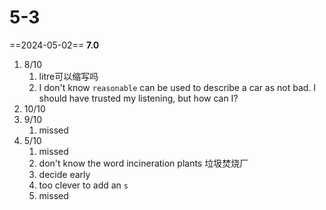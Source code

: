 # 5-3

==2024-05-02== **7.0**
1. 8/10
	1. litre可以缩写吗
	2. I don't know `reasonable` can be used to describe a car as not bad. I should have trusted my listening, but how can I?
3. 10/10
4. 9/10
	1. missed
5. 5/10
	1. missed
	2. don't know the word incineration plants 垃圾焚烧厂
	3. decide early
	4. too clever to add an `s`
	5. missed
